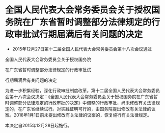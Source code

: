 # 全国人民代表大会常务委员会关于授权国务院在广东省暂时调整部分法律规定的行政审批试行期届满后有关问题的决定

- 2015年12月27日第十二届全国人民代表大会常务委员会第十八次会议通过

<!-- INFO END -->

全国人民代表大会常务委员会关于授权国务院

在广东省暂时调整部分法律规定的行政审批试

行期届满后有关问题的决定

为进一步积累经验，深化行政审批制度改革，第十二届全国人民代表大会常务委员会第十八次会议决定：《全国人民代表大会常务委员会关于授权国务院在广东省暂时调整部分法律规定的行政审批的决定》中调整的行政审批，尚未修改有关法律规定的，在广东省继续试行。对实践证明可行的，由国务院提出修改有关法律的议案。2018年1月1日前未提出修改有关法律的议案的，恢复施行有关法律规定。

本决定自2015年12月28日起施行。
